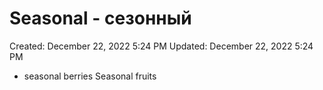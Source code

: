 # Seasonal - сезонный

Created: December 22, 2022 5:24 PM
Updated: December 22, 2022 5:24 PM

- seasonal berries Seasonal fruits